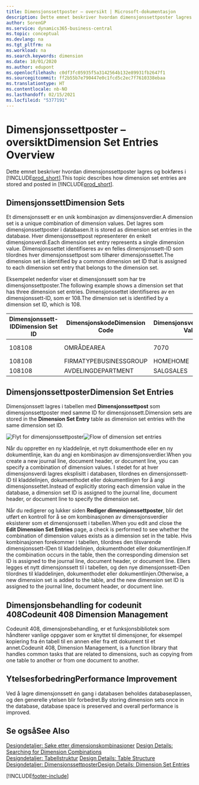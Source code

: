 ```yaml
---
title: Dimensjonssettposter – oversikt | Microsoft-dokumentasjon
description: Dette emnet beskriver hvordan dimensjonssettposter lagres og bokføres i Dynamics 365.
author: SorenGP
ms.service: dynamics365-business-central
ms.topic: conceptual
ms.devlang: na
ms.tgt_pltfrm: na
ms.workload: na
ms.search.keywords: dimension
ms.date: 10/01/2020
ms.author: edupont
ms.openlocfilehash: c0df3fc05935f5a3142564b132e89931fb2647f1
ms.sourcegitcommit: ff2b55b7e790447e0c1fcd5c2ec7f7610338ebaa
ms.translationtype: HT
ms.contentlocale: nb-NO
ms.lasthandoff: 02/15/2021
ms.locfileid: "5377191"
---
```

# <a name="dimension-set-entries-overview"></a><span data-ttu-id="ea2ea-103">Dimensjonssettposter – oversikt</span><span class="sxs-lookup"><span data-stu-id="ea2ea-103">Dimension Set Entries Overview</span></span>
<span data-ttu-id="ea2ea-104">Dette emnet beskriver hvordan dimensjonssettposter lagres og bokføres i [!INCLUDE[prod_short](includes/prod_short.md)].</span><span class="sxs-lookup"><span data-stu-id="ea2ea-104">This topic describes how dimension set entries are stored and posted in [!INCLUDE[prod_short](includes/prod_short.md)].</span></span>  

## <a name="dimension-sets"></a><span data-ttu-id="ea2ea-105">Dimensjonssett</span><span class="sxs-lookup"><span data-stu-id="ea2ea-105">Dimension Sets</span></span>  
<span data-ttu-id="ea2ea-106">Et dimensjonssett er en unik kombinasjon av dimensjonsverdier.</span><span class="sxs-lookup"><span data-stu-id="ea2ea-106">A dimension set is a unique combination of dimension values.</span></span> <span data-ttu-id="ea2ea-107">Det lagres som dimensjonssettposter i databasen.</span><span class="sxs-lookup"><span data-stu-id="ea2ea-107">It is stored as dimension set entries in the database.</span></span> <span data-ttu-id="ea2ea-108">Hver dimensjonssettpost representerer én enkelt dimensjonsverdi.</span><span class="sxs-lookup"><span data-stu-id="ea2ea-108">Each dimension set entry represents a single dimension value.</span></span> <span data-ttu-id="ea2ea-109">Dimensjonssettet identifiseres av en felles dimensjonssett-ID som tilordnes hver dimensjonssettpost som tilhører dimensjonssettet.</span><span class="sxs-lookup"><span data-stu-id="ea2ea-109">The dimension set is identified by a common dimension set ID that is assigned to each dimension set entry that belongs to the dimension set.</span></span>  

<span data-ttu-id="ea2ea-110">Eksempelet nedenfor viser et dimensjonssett som har tre dimensjonssettposter.</span><span class="sxs-lookup"><span data-stu-id="ea2ea-110">The following example shows a dimension set that has three dimension set entries.</span></span> <span data-ttu-id="ea2ea-111">Dimensjonssettet identifiseres av en dimensjonssett-ID, som er 108.</span><span class="sxs-lookup"><span data-stu-id="ea2ea-111">The dimension set is identified by a dimension set ID, which is 108.</span></span>  

|<span data-ttu-id="ea2ea-112">Dimensjonssett-ID</span><span class="sxs-lookup"><span data-stu-id="ea2ea-112">Dimension Set ID</span></span>|<span data-ttu-id="ea2ea-113">Dimensjonskode</span><span class="sxs-lookup"><span data-stu-id="ea2ea-113">Dimension Code</span></span>|<span data-ttu-id="ea2ea-114">Dimensjonsverdikode</span><span class="sxs-lookup"><span data-stu-id="ea2ea-114">Dimension Value Code</span></span>|<span data-ttu-id="ea2ea-115">Navn på dimensjonsverdi</span><span class="sxs-lookup"><span data-stu-id="ea2ea-115">Dimension Value Name</span></span>|  
|----------------------|--------------------|--------------------------|--------------------------|  
|<span data-ttu-id="ea2ea-116">108</span><span class="sxs-lookup"><span data-stu-id="ea2ea-116">108</span></span>|<span data-ttu-id="ea2ea-117">OMRÅDE</span><span class="sxs-lookup"><span data-stu-id="ea2ea-117">AREA</span></span>|<span data-ttu-id="ea2ea-118">70</span><span class="sxs-lookup"><span data-stu-id="ea2ea-118">70</span></span>|<span data-ttu-id="ea2ea-119">Amerika – nord</span><span class="sxs-lookup"><span data-stu-id="ea2ea-119">America North</span></span>|  
|<span data-ttu-id="ea2ea-120">108</span><span class="sxs-lookup"><span data-stu-id="ea2ea-120">108</span></span>|<span data-ttu-id="ea2ea-121">FIRMATYPE</span><span class="sxs-lookup"><span data-stu-id="ea2ea-121">BUSINESSGROUP</span></span>|<span data-ttu-id="ea2ea-122">HOME</span><span class="sxs-lookup"><span data-stu-id="ea2ea-122">HOME</span></span>|<span data-ttu-id="ea2ea-123">Hjem</span><span class="sxs-lookup"><span data-stu-id="ea2ea-123">Home</span></span>|  
|<span data-ttu-id="ea2ea-124">108</span><span class="sxs-lookup"><span data-stu-id="ea2ea-124">108</span></span>|<span data-ttu-id="ea2ea-125">AVDELING</span><span class="sxs-lookup"><span data-stu-id="ea2ea-125">DEPARTMENT</span></span>|<span data-ttu-id="ea2ea-126">SALG</span><span class="sxs-lookup"><span data-stu-id="ea2ea-126">SALES</span></span>|<span data-ttu-id="ea2ea-127">Salg</span><span class="sxs-lookup"><span data-stu-id="ea2ea-127">Sales</span></span>|  

## <a name="dimension-set-entries"></a><span data-ttu-id="ea2ea-128">Dimensjonssettposter</span><span class="sxs-lookup"><span data-stu-id="ea2ea-128">Dimension Set Entries</span></span>  
<span data-ttu-id="ea2ea-129">Dimensjonssett lagres i tabellen med **Dimensjonssettpost** som dimensjonssettposter med samme ID for dimensjonssett.</span><span class="sxs-lookup"><span data-stu-id="ea2ea-129">Dimension sets are stored in the **Dimension Set Entry** table as dimension set entries with the same dimension set ID.</span></span>  

<span data-ttu-id="ea2ea-130">![Flyt for dimensjonssettposter](media/dimensionentrynav7.png "Flyt for dimensjonssettposter")</span><span class="sxs-lookup"><span data-stu-id="ea2ea-130">![Flow of dimension set entries](media/dimensionentrynav7.png "Flow of dimension set entries")</span></span>  

<span data-ttu-id="ea2ea-131">Når du oppretter en ny kladdelinje, et nytt dokumenthode eller en ny dokumentlinje, kan du angi en kombinasjon av dimensjonsverdier.</span><span class="sxs-lookup"><span data-stu-id="ea2ea-131">When you create a new journal line, document header, or document line, you can specify a combination of dimension values.</span></span> <span data-ttu-id="ea2ea-132">I stedet for at hver dimensjonsverdi lagres eksplisitt i databasen, tilordnes en dimensjonssett-ID til kladdelinjen, dokumenthodet eller dokumentlinjen for å angi dimensjonssettet.</span><span class="sxs-lookup"><span data-stu-id="ea2ea-132">Instead of explicitly storing each dimension value in the database, a dimension set ID is assigned to the journal line, document header, or document line to specify the dimension set.</span></span>  

<span data-ttu-id="ea2ea-133">Når du redigerer og lukker siden **Rediger dimensjonssettposter**, blir det utført en kontroll for å se om kombinasjonen av dimensjonsverdier eksisterer som et dimensjonssett i tabellen.</span><span class="sxs-lookup"><span data-stu-id="ea2ea-133">When you edit and close the **Edit Dimension Set Entries** page, a check is performed to see whether the combination of dimension values exists as a dimension set in the table.</span></span> <span data-ttu-id="ea2ea-134">Hvis kombinasjonen forekommer i tabellen, tilordnes den tilsvarende dimensjonssett-IDen til kladdelinjen, dokumenthodet eller dokumentlinjen.</span><span class="sxs-lookup"><span data-stu-id="ea2ea-134">If the combination occurs in the table, then the corresponding dimension set ID is assigned to the journal line, document header, or document line.</span></span> <span data-ttu-id="ea2ea-135">Ellers legges et nytt dimensjonssett til i tabellen, og den nye dimensjonssett-IDen tilordnes til kladdelinjen, dokumenthodet eller dokumentlinjen.</span><span class="sxs-lookup"><span data-stu-id="ea2ea-135">Otherwise, a new dimension set is added to the table, and the new dimension set ID is assigned to the journal line, document header, or document line.</span></span>

## <a name="codeunit-408-dimension-management"></a><span data-ttu-id="ea2ea-136">Dimensjonsbehandling for codeunit 408</span><span class="sxs-lookup"><span data-stu-id="ea2ea-136">Codeunit 408 Dimension Management</span></span>
<span data-ttu-id="ea2ea-137">Codeunit 408, dimensjonsbehandling, er et funksjonsbibliotek som håndterer vanlige oppgaver som er knyttet til dimensjoner, for eksempel kopiering fra én tabell til en annen eller fra ett dokument til et annet.</span><span class="sxs-lookup"><span data-stu-id="ea2ea-137">Codeunit 408, Dimension Management, is a function library that handles common tasks that are related to dimensions, such as copying from one table to another or from one document to another.</span></span>

## <a name="performance-improvement"></a><span data-ttu-id="ea2ea-138">Ytelsesforbedring</span><span class="sxs-lookup"><span data-stu-id="ea2ea-138">Performance Improvement</span></span>  
<span data-ttu-id="ea2ea-139">Ved å lagre dimensjonssett én gang i databasen beholdes databaseplassen, og den generelle ytelsen blir forbedret.</span><span class="sxs-lookup"><span data-stu-id="ea2ea-139">By storing dimension sets once in the database, database space is preserved and overall performance is improved.</span></span>  

## <a name="see-also"></a><span data-ttu-id="ea2ea-140">Se også</span><span class="sxs-lookup"><span data-stu-id="ea2ea-140">See Also</span></span>  
<span data-ttu-id="ea2ea-141">[Designdetaljer: Søke etter dimensjonskombinasjoner](design-details-searching-for-dimension-combinations.md) </span><span class="sxs-lookup"><span data-stu-id="ea2ea-141">[Design Details: Searching for Dimension Combinations](design-details-searching-for-dimension-combinations.md) </span></span>  
<span data-ttu-id="ea2ea-142">[Designdetaljer: Tabellstruktur](design-details-table-structure.md) </span><span class="sxs-lookup"><span data-stu-id="ea2ea-142">[Design Details: Table Structure](design-details-table-structure.md) </span></span>  
[<span data-ttu-id="ea2ea-143">Designdetaljer: Dimensjonssettposter</span><span class="sxs-lookup"><span data-stu-id="ea2ea-143">Design Details: Dimension Set Entries</span></span>](design-details-dimension-set-entries.md)   


[!INCLUDE[footer-include](includes/footer-banner.md)]